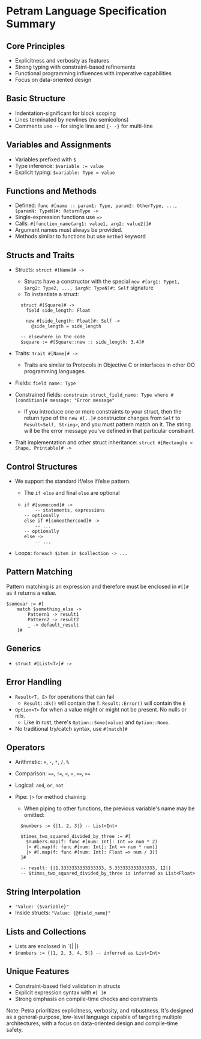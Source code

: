 # Petram Language Specification Summary

## Core Principles

- Explicitness and verbosity as features
- Strong typing with constraint-based refinements
- Functional programming influences with imperative capabilities
- Focus on data-oriented design

## Basic Structure

- Indentation-significant for block scoping
- Lines terminated by newlines (no semicolons)
- Comments use `--` for single line and `{- -}` for multi-line

## Variables and Assignments

- Variables prefixed with `$`
- Type inference: `$variable := value`
- Explicit typing: `$variable: Type = value`

## Functions and Methods

- Defined: `func #[name :: param1: Type, param2: OtherType, ..., $paramN: TypeN]#: ReturnType ->`
- Single-expression functions use `=>`
- Calls: `#[function_name(arg1: value1, arg2: value2)]#`
- Argument names must always be provided.
- Methods similar to functions but use `method` keyword

## Structs and Traits

- Structs: `struct #[Name]# ->`
  - Structs have a constructor with the special `new #[arg1: Type1, $arg2: Type2, ..., $argN: TypeN]#: Self` signature
  - To instantiate a struct:
  
  ```petra
    struct #[Square]# ->
      field side_length: Float

      new #[side_length: Float]#: Self ->
        @side_length = side_length

    -- elsewhere in the code
    $square := #[Square::new :: side_length: 3.4]#
  ```

- Traits: `trait #[Name]# ->`
  - Traits are similar to Protocols in Objective C or interfaces in other OO programming languages.
- Fields: `field name: Type`
- Constrained fields: `constrain struct_field_name: Type where #[condition]# message: "Error message"`
  - If you introduce one or more constraints to your struct, then the return type of the `new #[..]#` constructor changes from `Self` to `Result<Self, String>`, and you must pattern match on it. The string will be the error message you've defined in that particular constraint.
- Trait implementation and other struct inheritance: `struct #[Rectangle < Shape, Printable]# ->`

## Control Structures

- We support the standard if/else if/else pattern.
  - The `if else` and final `else` are optional

  - ```petra
    if #[somecond]# ->
        -- statements, expressions
    -- optionally
    else if #[someothercond]# ->
        -- ...
    -- optionally
    else ->
        -- ...
    ```

- Loops: `foreach $item in $collection -> ...`

## Pattern Matching

Pattern matching is an expression and therefore must be enclosed in `#[]#` as it returns a value.

```petra
$somevar := #[
    match $something_else ->
        Pattern1 -> result1
        Pattern2 -> result2
        _ -> default_result
    ]#
```

## Generics

- `struct #[List<T>]# ->`

## Error Handling

- `Result<T, E>` for operations that can fail
  - `Result::Ok()` will contain the `T`. `Result::Error()` will contain the `E`
- `Option<T>` for when a value might or might not be present. No nulls or nils.
  - Like in rust, there's `Option::Some(value)` and `Option::None`.
- No traditional try/catch syntax, use `#[match]#`

## Operators

- Arithmetic: `+`, `-`, `*`, `/`, `%`
- Comparison: `==`, `!=`, `<`, `>`, `<=`, `>=`
- Logical: `and`, `or`, `not`
- Pipe: `|>` for method chaining
  - When piping to other functions, the previous variable's name may be omitted:

  ```petra
    $numbers := {|1, 2, 3|} -- List<Int>
  
    $times_two_squared_divided_by_three := #[
      $numbers.map(f: func #[num: Int]: Int => num * 2)
      |> #[.map(f: func #[num: Int]: Int => num * num)]
      |> #[.map(f: func #[num: Int]: Float => num / 3)]
    ]#

    -- result: {|1.3333333333333333, 5.333333333333333, 12|}
    -- $times_two_squared_divided_by_three is inferred as List<Float>
  ```

## String Interpolation

- `"Value: {$variable}"`
- Inside structs: `"Value: {@field_name}"`

## Lists and Collections

- Lists are enclosed in `{| |}
- `$numbers := {|1, 2, 3, 4, 5|} -- inferred as List<Int>`

## Unique Features

- Constraint-based field validation in structs
- Explicit expression syntax with `#[ ]#`
- Strong emphasis on compile-time checks and constraints

Note: Petra prioritizes explicitness, verbosity, and robustness. It's designed as a general-purpose, low-level language capable of targeting multiple architectures, with a focus on data-oriented design and compile-time safety.
